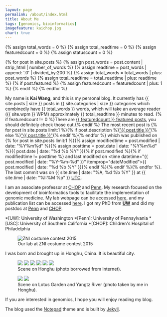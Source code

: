 ```yaml
---
layout: page
permalink: /about/index.html
title: About Me
tags: [genomics, bioinformatics]
imagefeature: kaichop.jpg
chart: true
---
```


{% assign total_words = 0 %}
{% assign total_readtime = 0 %}
{% assign featuredcount = 0 %}
{% assign statuscount = 0 %}

{% for post in site.posts %}
    {% assign post_words = post.content | strip_html | number_of_words %}
    {% assign readtime = post_words | append: '.0' | divided_by:200 %}
    {% assign total_words = total_words | plus: post_words %}
    {% assign total_readtime = total_readtime | plus: readtime %}
    {% if post.featured %}
    {% assign featuredcount = featuredcount | plus: 1 %}
    {% endif %}
{% endfor %}


My name is **Kai Wang**, and this is my personal blog. It currently has {{ site.posts | size }} posts in {{ site.categories | size }} categories which combinedly have {{ total_words }} words, which will take an average reader ({{ site.wpm }} WPM) approximately <span class="time">{{ total_readtime }}</span> minutes to read. {% if featuredcount != 0 %}There are <a href="{{ site.url }}/featured">{{ featuredcount }} featured posts</a>, you should definitely check those out.{% endif %} The most recent post is {% for post in site.posts limit:1 %}{% if post.description %}<a href="{{ site.url }}{{ post.url }}" title="{{ post.description }}">"{{ post.title }}"</a>{% else %}<a href="{{ site.url }}{{ post.url }}" title="{{ post.description }}" title="Read more about {{ post.title }}">"{{ post.title }}"</a>{% endif %}{% endfor %} which was published on {% for post in site.posts limit:1 %}{% assign modifiedtime = post.modified | date: "%Y%m%d" %}{% assign posttime = post.date | date: "%Y%m%d" %}<time datetime="{{ post.date | date_to_xmlschema }}" class="post-time">{{ post.date | date: "%d %b %Y" }}</time>{% if post.modified %}{% if modifiedtime != posttime %} and last modified on <time datetime="{{ post.modified | date: "%Y-%m-%d" }}" itemprop="dateModified">{{ post.modified | date: "%d %b %Y" }}</time>{% endif %}{% endif %}{% endfor %}. The last commit was on {{ site.time | date: "%A, %d %b %Y" }} at {{ site.time | date: "%I:%M %p" }} [UTC](http://en.wikipedia.org/wiki/Coordinated_Universal_Time "Temps Universel Coordonné").

I am an associate professor at [CHOP](httpw://www.chop.edu) and [Penn](https://www.upenn.edu). My research focused on the development of bioinformatics tools to facilitate the implementation of genomic medicine. My lab webpage can be accessed [here](http://wglab.org), and my publication list can be accessed [here](https://scholar.google.com/citations?user=J_veo1sAAAAJ&hl=en). I got my PhD from **[UW](http://www.washington.edu)** and did my postdoc at [Penn](https://www.upenn.edu) and [CHOP](https://www.chop.edu).

*[UW]: University of Washington
*[Penn]: University of Pennsylvania
*[USC]: University of Southern California
*[CHOP]: Children's Hospital of Philadelphia

<figure>
	<img src="{{ site.url }}/images/zniparty.jpg" alt="ZNI costume contest 2015">
	<figcaption>Our lab at ZNI costume contest 2015</figcaption>
</figure>

I was born and brought up in Honghu, China. It is beautiful city.

<figure class="third">
	<a href="{{ site.url }}/images/about/honghu7.jpg"><img src="{{ site.url }}/images/about/honghu7.jpg"></a>
	<a href="{{ site.url }}/images/about/honghu8.jpg"><img src="{{ site.url }}/images/about/honghu8.jpg"></a>
	<a href="{{ site.url }}/images/about/honghu9.jpg"><img src="{{ site.url }}/images/about/honghu9.jpg"></a>
	<a href="{{ site.url }}/images/about/honghu10.jpg"><img src="{{ site.url }}/images/about/honghu10.jpg"></a>
	<a href="{{ site.url }}/images/about/honghu11.jpg"><img src="{{ site.url }}/images/about/honghu11.jpg"></a>
	<a href="{{ site.url }}/images/about/honghu12.jpg"><img src="{{ site.url }}/images/about/honghu12.jpg"></a>
	<figcaption>Scene on Honghu (photo borrowed from Internet).</figcaption>
</figure>
<figure class="half">
	<a href="{{ site.url }}/images/about/honghu2.jpg"><img src="{{ site.url }}/images/about/honghu2small.jpg"></a>
	<a href="{{ site.url }}/images/about/honghu4.jpg"><img src="{{ site.url }}/images/about/honghu4small.jpg"></a>
	<figcaption>Scene on Lotus Garden and Yangtz River (photo taken by me in Honghu).</figcaption>
</figure>

If you are interested in genomics, I hope you will enjoy reading my blog.

The blog used the [Notepad](https://github.com/hmfaysal/Notepad) theme and is built by [Jekyll](https://github.com/jekyll/jekyll).

